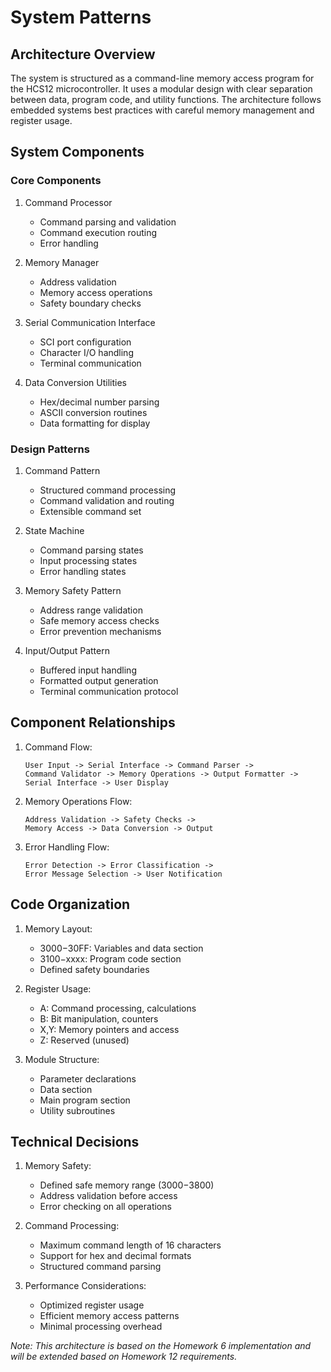 # System Patterns

## Architecture Overview
The system is structured as a command-line memory access program for the HCS12 microcontroller. It uses a modular design with clear separation between data, program code, and utility functions. The architecture follows embedded systems best practices with careful memory management and register usage.

## System Components

### Core Components
1. Command Processor
   - Command parsing and validation
   - Command execution routing
   - Error handling

2. Memory Manager
   - Address validation
   - Memory access operations
   - Safety boundary checks

3. Serial Communication Interface
   - SCI port configuration
   - Character I/O handling
   - Terminal communication

4. Data Conversion Utilities
   - Hex/decimal number parsing
   - ASCII conversion routines
   - Data formatting for display

### Design Patterns
1. Command Pattern
   - Structured command processing
   - Command validation and routing
   - Extensible command set

2. State Machine
   - Command parsing states
   - Input processing states
   - Error handling states

3. Memory Safety Pattern
   - Address range validation
   - Safe memory access checks
   - Error prevention mechanisms

4. Input/Output Pattern
   - Buffered input handling
   - Formatted output generation
   - Terminal communication protocol

## Component Relationships
1. Command Flow:
   ```
   User Input -> Serial Interface -> Command Parser -> 
   Command Validator -> Memory Operations -> Output Formatter -> 
   Serial Interface -> User Display
   ```

2. Memory Operations Flow:
   ```
   Address Validation -> Safety Checks -> 
   Memory Access -> Data Conversion -> Output
   ```

3. Error Handling Flow:
   ```
   Error Detection -> Error Classification -> 
   Error Message Selection -> User Notification
   ```

## Code Organization
1. Memory Layout:
   - $3000-$30FF: Variables and data section
   - $3100-$xxxx: Program code section
   - Defined safety boundaries

2. Register Usage:
   - A: Command processing, calculations
   - B: Bit manipulation, counters
   - X,Y: Memory pointers and access
   - Z: Reserved (unused)

3. Module Structure:
   - Parameter declarations
   - Data section
   - Main program section
   - Utility subroutines

## Technical Decisions
1. Memory Safety:
   - Defined safe memory range ($3000-$3800)
   - Address validation before access
   - Error checking on all operations

2. Command Processing:
   - Maximum command length of 16 characters
   - Support for hex and decimal formats
   - Structured command parsing

3. Performance Considerations:
   - Optimized register usage
   - Efficient memory access patterns
   - Minimal processing overhead

*Note: This architecture is based on the Homework 6 implementation and will be extended based on Homework 12 requirements.* 